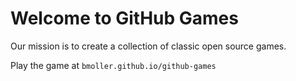 # Welcome to GitHub Games

Our mission is to create a collection of classic open source games.

Play the game at `bmoller.github.io/github-games`
